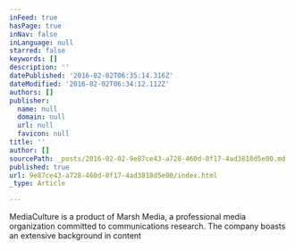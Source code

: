 ```yaml
---
inFeed: true
hasPage: true
inNav: false
inLanguage: null
starred: false
keywords: []
description: ''
datePublished: '2016-02-02T06:35:14.316Z'
dateModified: '2016-02-02T06:34:12.112Z'
authors: []
publisher:
  name: null
  domain: null
  url: null
  favicon: null
title: ''
author: []
sourcePath: _posts/2016-02-02-9e87ce43-a728-460d-8f17-4ad3818d5e00.md
published: true
url: 9e87ce43-a728-460d-8f17-4ad3818d5e00/index.html
_type: Article

---
```

MediaCulture is a product of Marsh Media, a professional media organization committed to communications research. The company boasts an extensive background in content